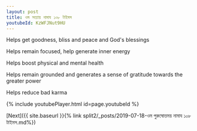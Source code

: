 ```yaml
---
layout: post
title: ওম সত্যায় নামায ১০৮ টাইমস
youtubeId: KzWFJNut9HU
---
```

 
 
Helps get goodness, bliss and peace and God's blessings
 
Helps remain focused, help generate inner energy 
 
Helps boost physical and mental health 
 
Helps remain grounded and generates a sense of gratitude towards the greater power 
 
Helps reduce bad karma
 
 
 
 


{% include youtubePlayer.html id=page.youtubeId %}
 
[Next]({{ site.baseurl }}{% link  split2/_posts/2019-07-18-ওম পুরুষোত্তময় নামায ১০৮ টাইমস.md%})
 
